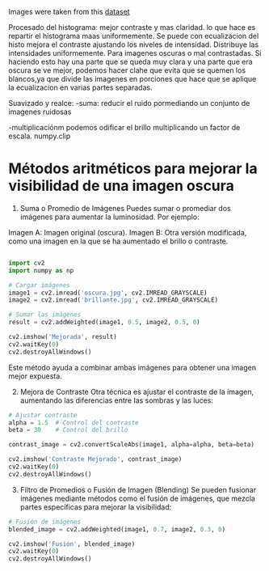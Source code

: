 Images were taken from this [dataset](https://www.kaggle.com/datasets/soumikrakshit/dark-face-dataset)


Procesado del histograma: 
mejor contraste y mas claridad. lo que hace es repartir el histograma maas uniformemente.
Se puede con ecualizacion del histo mejora el contraste ajustando los niveles de intensidad. Distribuye las intensidades uniformemente. Para imagenes oscuras o mal contrastadas. Si haciendo esto hay una parte que se queda muy clara y una parte que era oscura se ve mejor, podemos hacer clahe que evita que se quemen los blancos,ya que divide las imagenes en porciones que hace que se aplique la ecualizacion en varias partes separadas.

Suavizado y realce:
-suma: reducir el ruido pormediando un conjunto de imagenes ruidosas

-multiplicaciónm podemos odificar el brillo multiplicando un factor de escala. numpy.clip


# Métodos aritméticos para mejorar la visibilidad de una imagen oscura
1. Suma o Promedio de Imágenes
Puedes sumar o promediar dos imágenes para aumentar la luminosidad. Por ejemplo:

Imagen A: Imagen original (oscura).
Imagen B: Otra versión modificada, como una imagen en la que se ha aumentado el brillo o contraste.
```python

import cv2
import numpy as np

# Cargar imágenes
image1 = cv2.imread('oscura.jpg', cv2.IMREAD_GRAYSCALE)
image2 = cv2.imread('brillante.jpg', cv2.IMREAD_GRAYSCALE)

# Sumar las imágenes
result = cv2.addWeighted(image1, 0.5, image2, 0.5, 0)

cv2.imshow('Mejorada', result)
cv2.waitKey(0)
cv2.destroyAllWindows()
``` 

Este método ayuda a combinar ambas imágenes para obtener una imagen mejor expuesta.

2. Mejora de Contraste
Otra técnica es ajustar el contraste de la imagen, aumentando las diferencias entre las sombras y las luces:

``` python
# Ajustar contraste
alpha = 1.5  # Control del contraste
beta = 30    # Control del brillo

contrast_image = cv2.convertScaleAbs(image1, alpha=alpha, beta=beta)

cv2.imshow('Contraste Mejorado', contrast_image)
cv2.waitKey(0)
cv2.destroyAllWindows()
``` 

3. Filtro de Promedios o Fusión de Imagen (Blending)
Se pueden fusionar imágenes mediante métodos como el fusión de imágenes, que mezcla partes específicas para mejorar la visibilidad:

``` python
# Fusión de imágenes
blended_image = cv2.addWeighted(image1, 0.7, image2, 0.3, 0)

cv2.imshow('Fusión', blended_image)
cv2.waitKey(0)
cv2.destroyAllWindows()
```